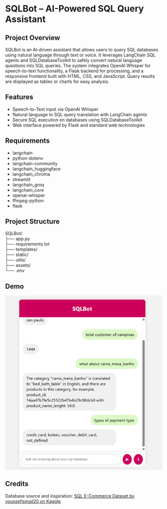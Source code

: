 # SQLBot – AI-Powered SQL Query Assistant

## Project Overview
SQLBot is an AI-driven assistant that allows users to query SQL databases using natural language through text or voice. It leverages LangChain SQL agents and SQLDatabaseToolkit to safely convert natural language questions into SQL queries. The system integrates OpenAI Whisper for speech-to-text functionality, a Flask backend for processing, and a responsive frontend built with HTML, CSS, and JavaScript. Query results are displayed as tables or charts for easy analysis.

## Features
- Speech-to-Text input via OpenAI Whisper  
- Natural language to SQL query translation with LangChain agents  
- Secure SQL execution on databases using SQLDatabaseToolkit    
- Web interface powered by Flask and standard web technologies  

## Requirements
- langchain  
- python-dotenv  
- langchain-community  
- langchain_huggingface  
- langchain_chroma  
- streamlit  
- langchain_groq  
- langchain_core  
- openai-whisper  
- ffmpeg-python  
- flask  

## Project Structure
SQLBot/  
├── app.py  
├── requirements.txt  
├── templates/  
├── static/  
├── utils/  
├── assets/  
└── .env  
## Demo
![Demo](https://github.com/fadhilHussain11/Sql_bot/blob/main/sqlbot.png?raw=true)
## Credits
Database source and inspiration: [SQL E-Commerce Dataset by youssefismail20 on Kaggle](https://www.kaggle.com/code/youssefismail20/sql-e-commerce/notebook)


